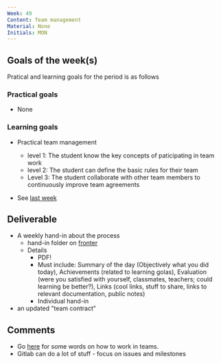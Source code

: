 ```yaml
---
Week: 49
Content: Team management
Material: None
Initials: MON
---
```


## Goals of the week(s)
Pratical and learning goals for the period is as follows

### Practical goals
* None

### Learning goals
* Practical team management
    * level 1: The student know the key concepts of paticipating in team work
    * level 2: The student can define the basic rules for their team
    * Level 3: The student collaborate with other team members to continuously improve team agreements
    
* See [last week](ww48_team_management.md)

## Deliverable
* A weekly hand-in about the process
  * hand-in folder on [fronter](https://fronter.com/eal/links/structureprops.phtml?treeid=275265)
  * Details
      * PDF!
      * Must include: Summary of the day (Objectively what you did today), Achievements (related to learning golas), Evaluation (were you satisfied with yourself, classmates, teachers; could learning be better?), Links (cool links, stuff to share, links to relevant documentation, public notes)
      * Individual hand-in
* an updated "team contract"

## Comments
* Go [here](https://eal-it-technology.github.io/itt-guides/guides/managing_team_work.html) for some words on how to work in teams.
* Gitlab can do a lot of stuff - focus on issues and milestones


